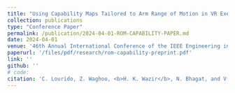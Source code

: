 ```yaml
---
title: "Using Capability Maps Tailored to Arm Range of Motion in VR Exergames for Rehabilitation"
collection: publications
type: "Conference Paper"
permalink: /publication/2024-04-01-ROM-CAPABILITY-PAPER.md
date: 2024-04-01
venue: '46th Annual International Conference of the IEEE Engineering in Medicine & Biology Society (EMBC)'
paperurl: '/files/pdf/research/rom-capability-preprint.pdf'
link: ''
github: ''
# code:
citation: 'C. Lourido, Z. Waghoo, <b>H. K. Wazir</b>, N. Bhagat, and V. Kapila, "Using capability maps tailored to arm range of motion in VR exergames for rehabilitation," <i>in IEEE Engineering in Medicine & Biology Society</i>, 2024, under review.'
---
```

